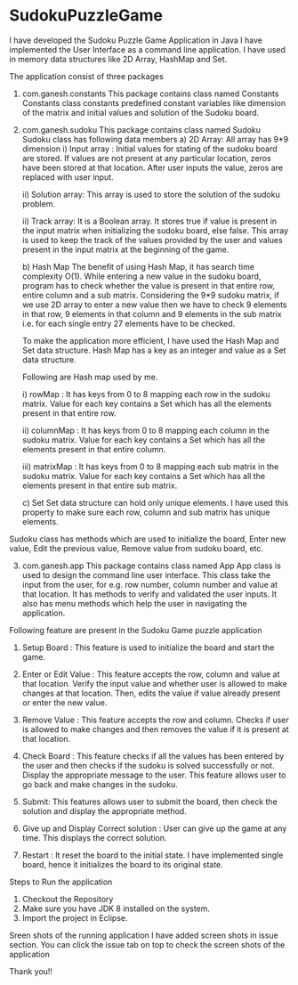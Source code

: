 # SudokuPuzzleGame

I have developed the Sudoku Puzzle Game Application in Java
I have implemented the User Interface as a command line application. I have used in memory data structures like 2D Array, HashMap and Set.

The application consist of three packages
1) com.ganesh.constants
This package contains class named Constants 
Constants class constants predefined constant variables like dimension of the matrix and initial  values and solution of the Sudoku board.

2) com.ganesh.sudoku
This package contains class named Sudoku
Sudoku class has following data members
	a) 2D Array: All array has 9*9 dimension
	i) Input array : Initial values for stating of the sudoku board are stored. If values are not present at any particular location, zeros have been stored at that location. After user inputs the value, zeros are replaced with user input.

	ii) Solution array: This array is used to store the solution of the sudoku problem.

	ii) Track array: It is a Boolean array. It stores true if value is present in the input matrix when initializing the sudoku board, else false. This array is used to keep the track of the values provided by the user and values present in the input matrix at the beginning of the game.

	b) Hash Map
	The benefit of using Hash Map, it has search time complexity O(1). While entering a new value in the sudoku board, program has to check whether the value is present in that entire row, entire column and a sub matrix. Considering the 9*9 sudoku matrix, if we use 2D array to enter a new value then we have to check 9 elements in that row, 9 elements in that column and 9 elements in the sub matrix i.e. for each single entry 27 elements have to be checked.

	To make the application more efficient, I have used the Hash Map and Set data structure. Hash Map has a key as an integer and value as a Set data structure.

	Following are Hash map used by me.

	i) rowMap : It has keys from 0 to 8 mapping each row in the sudoku matrix. Value for each key contains a Set which has all the elements present in that entire row.

	ii) columnMap : It has keys from 0 to 8 mapping each column in the sudoku matrix. Value for each key contains a Set which has all the elements present in that entire column.

	iii) matrixMap : It has keys from 0 to 8 mapping each sub matrix in the sudoku matrix. Value for each key contains a Set which has all the elements present in that entire sub matrix.

	c) Set
	Set data structure can hold only unique elements. I have used this property to make sure each row, column and sub matrix has unique elements.

Sudoku class has methods which are used to initialize the board, Enter new value, Edit the previous value, Remove value from sudoku board, etc.

3) com.ganesh.app
This package contains class named App
App class is used to design the command line user interface. This class take the input from the user, for e.g. row number, column number and value at that location. It has methods to verify and validated the user inputs. It also has menu methods which help the user in navigating the application.

Following feature are present in the Sudoku Game puzzle application

1) Setup Board : This feature is used to initialize the board and start the game.

2) Enter or Edit Value : This feature accepts the row, column and value at that location. Verify the input value and whether user is allowed to make changes at that location. Then, edits the value if value already present or enter the new value.

3) Remove Value : This feature accepts the row and column. Checks if user is allowed to make changes and then removes the value if it is present at that location.

4) Check Board : This feature checks if all the values has been entered by the user and then checks if the sudoku is solved successfully or not. Display the appropriate message to the user. This feature allows user to go back  and make changes in the sudoku.

5) Submit: This features allows user to submit the board, then check the solution and display the appropriate method.

6) Give up and Display Correct solution : User can give up the game at any time. This displays the correct solution.

7) Restart : It reset the board to the initial state. I have implemented single board, hence it initializes the board to its original state.


Steps to Run the application 
1) Checkout the Repository
2) Make sure you have JDK 8 installed on the system.
3) Import the project in Eclipse.

Sreen shots of the running application
I have added screen shots in issue section. You can click the issue tab on top to check the screen shots of the application

Thank you!!



